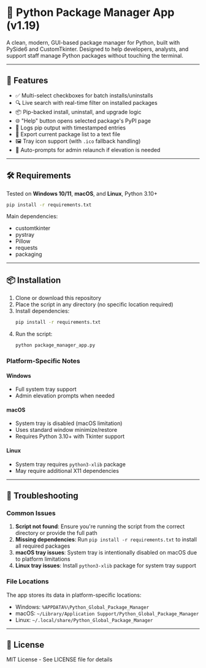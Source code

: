 # 🧰 Python Package Manager App (v1.19)

A clean, modern, GUI-based package manager for Python, built with PySide6 and CustomTkinter. Designed to help developers, analysts, and support staff manage Python packages without touching the terminal.

---

## 🚀 Features

- ✅ Multi-select checkboxes for batch installs/uninstalls
- 🔍 Live search with real-time filter on installed packages
- 📦 Pip-backed install, uninstall, and upgrade logic
- 🌐 "Help" button opens selected package's PyPI page
- 📜 Logs pip output with timestamped entries
- 💾 Export current package list to a text file
- 🖼️ Tray icon support (with `.ico` fallback handling)
- 🔐 Auto-prompts for admin relaunch if elevation is needed

---

## 🛠 Requirements

Tested on **Windows 10/11**, **macOS**, and **Linux**, Python 3.10+

```bash
pip install -r requirements.txt
```

Main dependencies:
- customtkinter
- pystray
- Pillow
- requests
- packaging

---

## 📦 Installation

1. Clone or download this repository
2. Place the script in any directory (no specific location required)
3. Install dependencies:
   ```bash
   pip install -r requirements.txt
   ```
4. Run the script:
   ```bash
   python package_manager_app.py
   ```

### Platform-Specific Notes

#### Windows
- Full system tray support
- Admin elevation prompts when needed

#### macOS
- System tray is disabled (macOS limitation)
- Uses standard window minimize/restore
- Requires Python 3.10+ with Tkinter support

#### Linux
- System tray requires `python3-xlib` package
- May require additional X11 dependencies

---

## 🔧 Troubleshooting

### Common Issues

1. **Script not found**: Ensure you're running the script from the correct directory or provide the full path
2. **Missing dependencies**: Run `pip install -r requirements.txt` to install all required packages
3. **macOS tray issues**: System tray is intentionally disabled on macOS due to platform limitations
4. **Linux tray issues**: Install `python3-xlib` package for system tray support

### File Locations

The app stores its data in platform-specific locations:
- Windows: `%APPDATA%\Python_Global_Package_Manager`
- macOS: `~/Library/Application Support/Python_Global_Package_Manager`
- Linux: `~/.local/share/Python_Global_Package_Manager`

---

## 📝 License

MIT License - See LICENSE file for details
